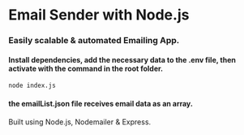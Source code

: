 # Email Sender with Node.js

### Easily scalable & automated Emailing App.

#### Install dependencies, add the necessary data to the .env file, then activate with the command in the root folder.

```
node index.js
```

#### the emailList.json file receives email data as an array.

Built using Node.js, Nodemailer & Express.
